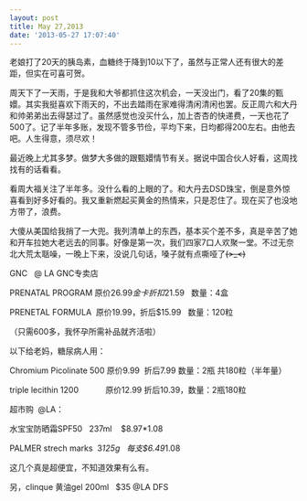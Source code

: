 ```yaml
---
layout: post
title: May 27,2013
date: '2013-05-27 17:07:40'
---
```



老娘打了20天的胰岛素，血糖终于降到10以下了，虽然与正常人还有很大的差距，但实在可喜可贺。

周天下了一天雨，于是我和大爷都抓住这次机会，一天没出门，看了20集的甄嬛。其实我挺喜欢下雨天的，不出去踏雨在家难得清闲清闲也罢。反正周六和大丹和帅弟弟出去得瑟过了。虽然感觉也没买什么，加上杏杏的快递费，一天也花了500了。记了半年多账，发现不管多节俭，平均下来，日均都得200左右。由他去吧。人生得意，须尽欢！

最近晚上尤其多梦。做梦大多做的跟甄嬛情节有关。据说中国合伙人好看，这周找找有的话看看。

看周大福关注了半年多。没什么看的上眼的了。和大丹去DSD珠宝，倒是意外惊喜看到好多好看的。我又重新燃起买黄金的热情来，只是忍住了。现在买了也没地方带了，浪费。

大傻从美国给我捎了一大兜。我列清单上的东西，基本买个差不多，真是辛苦了她和开车拉她大老远去的同事。好像是第一次，我们四家7口人欢聚一堂。不过无奈北大荒太聒噪，一晚上下来，没说几句话，嗓子就有点嘶哑了~~~~(>_<)~~~~

GNC   @ LA GNC专卖店

PRENATAL PROGRAM 原价$26.99  金卡折扣$21.59   数量：4盒

PRENETAL FORMULA  原价19.99，折后$15.99   数量：120粒

（只需600多，我怀孕所需补品就齐活啦）

以下给老妈，糖尿病人用：

Chromium Picolinate 500 原价9.99  折后7.99 数量：2瓶 共180粒（半年量）

triple lecithin 1200            原价12.99 折后10.39，数量：2瓶180粒

超市购  @LA：

水宝宝防晒霜SPF50   237ml    $8.97*1.08

PALMER strech marks  3*125g   每支$6.49*1.08

这几个真是超便宜，不知道效果有么有。

另，clinque 黄油gel 200ml   $35 @LA DFS

 


